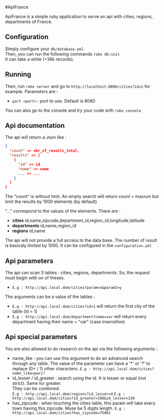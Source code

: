 #ApiFrance

ApiFrance is a simple ruby application to serve an api with cities, regions, departments of France.

## Configuration
Simply configure your ``db/database.yml``.  
Then, you can run the following commands ``rake db:init``  
It can take a while (+36k records).  

## Running
Then, run ``rake server`` and go to `http://localhost:8080/cities?id=1` for example.
Parameters are :  
* ``port <port>`` : port to use. Default is 8080  

You can also go to the console and try your code with ``rake console``  

## Api documentation
The api will return a Json like :  
```json  
{
  "count" => nbr_of_results_total,
  "results" => [
    {
      "id" => id
      "name" => name
      ... => ...
    }
  ]
}
```

The "count" is without limit. An empty search will return count = maxium but limit the results by 1000 elements (by default)

"..." correspond to the values of the elements. There are :  
* __cities__ id,name,zipcode,department_id,region_id,longitude,latitude  
* __departments__ id,name,region_id  
* __regions__ id,name  

The api will not provide a full access to the data base. The number of result is basicaly limited by 1000.
It can be configured in the ``configuration.yml``


## Api parameters

The api can scan 3 tables : cities, regions, departments.
So, the request must begin with on of theses.  
* ``E.g : http://api.local.dom/cities?param=x&param2=y``  

The arguments can be a value of the tables :  
* ``E.g : http://api.local.dom/cities?id=1`` will return the first city of the table (id = 1)  
* ``E.g : http://api.local.dom/department?name=var`` will return every department having their name = "var" (case insensitive)  

## Api special parameters
You are also allowed to do research on the api via the following arguments :  
* name_like : you can use this argument to do an advanced search through any table. The value of the parameter can have a '*' or '?' to replace (0+ / 1) other characters.
  ``E.g : http://api.local.dom/cities?name_like=pari?``
* id_lesser / id_greater : search using the id. It is lesser or equal (not strict). Same for greater.  
They can be combined.  
  ``E.g : http://api.local.dom/regions?id_lesser=4``
  ``E.g : http://api.local.dom/cities?id_greater=100&id_lesser=130``
* has_zipcode : when touching the cities table, this param will take every town having this zipcode. Muse be 5 digits length.
  ``E.g : http://api.local.dom/cities?has_zipcode=75001``
